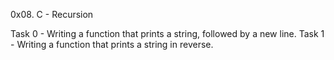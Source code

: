 0x08. C - Recursion

Task 0 - Writing a function that prints a string, followed by a new line.
Task 1 - Writing a function that prints a string in reverse.
